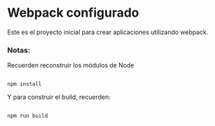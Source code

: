 # Webpack configurado

Este es el proyecto inicial para crear aplicaciones
utilizando webpack.

### Notas:
Recuerden reconstruir los módulos de Node
```

npm install
```

Y para construir el build, recuerden:
```

npm run build
```